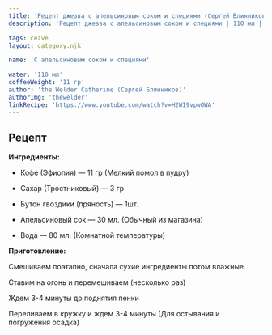 ```yaml
---
title: 'Рецепт джезва с апельсиновым соком и специями (Сергей Блинников)'
description: 'Рецепт джезва с апельсиновым соком и специями | 110 мл | 11 гр'

tags: cezve
layout: category.njk

name: 'C апельсиновым соком и специями'

water: '110 мл'
coffeeWeight: '11 гр'
author: 'the Welder Catherine (Сергей Блинников)'
authorImg: 'thewelder'
linkRecipe: 'https://www.youtube.com/watch?v=H2WI9vpwOWA'
---
```


## Рецепт


__Ингредиенты:__

- Кофе (Эфиопия) — 11 гр (Мелкий помол в пудру)

- Сахар (Тростниковый) — 3 гр

- Бутон гвоздики (пряность) — 1шт.

- Апельсиновый сок — 30 мл. (Обычный из магазина)

- Вода — 80 мл. (Комнатной температуры)

__Приготовление:__

Смешиваем поэтапно, сначала сухие ингредиенты потом влажные.

Ставим на огонь и перемешиваем (несколько раз)

Ждем 3-4 минуты до поднятия пенки

Переливаем в кружку и ждем 3-4 минуты (Для остывания и погружения осадка)

<br/>
